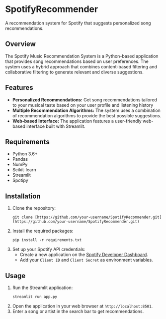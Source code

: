 # SpotifyRecommender

A recommendation system for Spotify that suggests personalized song recommendations.

## Overview

The Spotify Music Recommendation System is a Python-based application that provides song recommendations based on user preferences. The system uses a hybrid approach that combines content-based filtering and collaborative filtering to generate relevant and diverse suggestions.

## Features

* **Personalized Recommendations:** Get song recommendations tailored to your musical taste based on your user profile and listening history
* **Multiple Recommendation Algorithms:** The system uses a combination of recommendation algorithms to provide the best possible suggestions.
* **Web-based Interface:** The application features a user-friendly web-based interface built with Streamlit.

## Requirements

* Python 3.6+
* Pandas
* NumPy
* Scikit-learn
* Streamlit
* Spotipy

## Installation

1.  Clone the repository:
    ```
    git clone [https://github.com/your-username/SpotifyRecommender.git](https://github.com/your-username/SpotifyRecommender.git)
    ```
2.  Install the required packages:
    ```
    pip install -r requirements.txt
    ```
3.  Set up your Spotify API credentials:
    * Create a new application on the [Spotify Developer Dashboard](https://developer.spotify.com/dashboard/).
    * Add your `Client ID` and `Client Secret` as environment variables.

## Usage

1.  Run the Streamlit application:
    ```
    streamlit run app.py
    ```
2.  Open the application in your web browser at `http://localhost:8501`.
3.  Enter a song or artist in the search bar to get recommendations.
